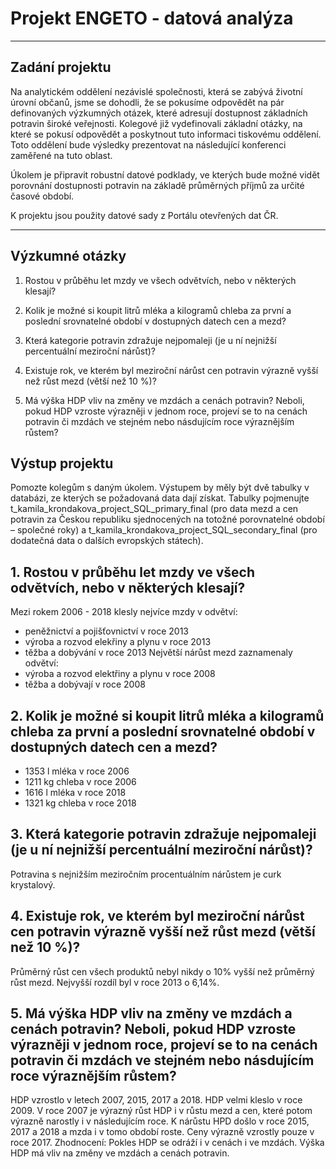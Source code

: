 # Projekt ENGETO - datová analýza


 


----

## Zadání projektu


Na analytickém oddělení nezávislé společnosti, která se zabývá životní úrovní občanů, jsme se dohodli, že se pokusíme odpovědět na pár definovaných výzkumných otázek, které adresují dostupnost základních potravin široké veřejnosti. Kolegové již vydefinovali základní otázky, na které se pokusí odpovědět a poskytnout tuto informaci tiskovému oddělení. Toto oddělení bude výsledky prezentovat na následující konferenci zaměřené na tuto oblast.

Úkolem je připravit robustní datové podklady, ve kterých bude možné vidět porovnání dostupnosti potravin na základě průměrných příjmů za určité časové období.

K projektu jsou použity datové sady z Portálu otevřených dat ČR.

---
## Výzkumné otázky

1. Rostou v průběhu let mzdy ve všech odvětvích, nebo v některých klesají?  

2. Kolik je možné si koupit litrů mléka a kilogramů chleba za první a poslední srovnatelné období v dostupných datech cen a mezd?  

3. Která kategorie potravin zdražuje nejpomaleji (je u ní nejnižší percentuální meziroční nárůst)?  

4. Existuje rok, ve kterém byl meziroční nárůst cen potravin výrazně vyšší než růst mezd (větší než 10 %)?  

5. Má výška HDP vliv na změny ve mzdách a cenách potravin? Neboli, pokud HDP vzroste výrazněji v jednom roce, projeví se to na cenách potravin či mzdách ve stejném nebo násdujícím roce výraznějším růstem?  

## Výstup projektu
Pomozte kolegům s daným úkolem. Výstupem by měly být dvě tabulky v databázi, ze kterých se požadovaná data dají získat. Tabulky pojmenujte t_kamila_krondakova_project_SQL_primary_final (pro data mezd a cen potravin za Českou republiku sjednocených na totožné porovnatelné období – společné roky) a t_kamila_krondakova_project_SQL_secondary_final (pro dodatečná data o dalších evropských státech).

## 1. Rostou v průběhu let mzdy ve všech odvětvích, nebo v některých klesají?
Mezi rokem 2006 - 2018 klesly nejvíce mzdy v odvětví:
- peněžnictví a pojišťovnictví v roce 2013
- výroba a rozvod elekřiny a plynu v roce 2013
- těžba a dobývání v roce 2013
Největší nárůst mezd zaznamenaly odvětví:
- výroba a rozvod elektřiny a plynu v roce 2008
- těžba a dobývají v roce 2008

## 2. Kolik je možné si koupit litrů mléka a kilogramů chleba za první a poslední srovnatelné období v dostupných datech cen a mezd?
-  1353 l mléka v roce 2006
- 1211 kg chleba v roce 2006
- 1616 l mléka v roce 2018
- 1321 kg chleba v roce 2018

## 3. Která kategorie potravin zdražuje nejpomaleji (je u ní nejnižší percentuální meziroční nárůst)?
Potravina s nejnižším meziročním procentuálním nárůstem je curk krystalový. 

## 4. Existuje rok, ve kterém byl meziroční nárůst cen potravin výrazně vyšší než růst mezd (větší než 10 %)?
Průměrný růst cen všech produktů nebyl nikdy o 10% vyšší než průměrný růst mezd. Nejvyšší rozdíl byl v roce 2013 o 6,14%.

## 5. Má výška HDP vliv na změny ve mzdách a cenách potravin? Neboli, pokud HDP vzroste výrazněji v jednom roce, projeví se to na cenách potravin či mzdách ve stejném nebo násdujícím roce výraznějším růstem?
HDP vzrostlo v letech 2007, 2015, 2017 a 2018.
HDP velmi kleslo  v roce 2009.
V roce 2007 je výrazný růst HDP i v růstu mezd a cen, které potom výrazně narostly i v následujícím roce. 
K nárůstu HPD došlo v roce 2015, 2017 a 2018 a mzda i v tomo období roste.
Ceny výrazně vzrostly pouze v roce 2017. 
Zhodnocení: Pokles HDP se odráží i v cenách i ve mzdách. Výška HDP má vliv na změny ve mzdách a cenách potravin. 


